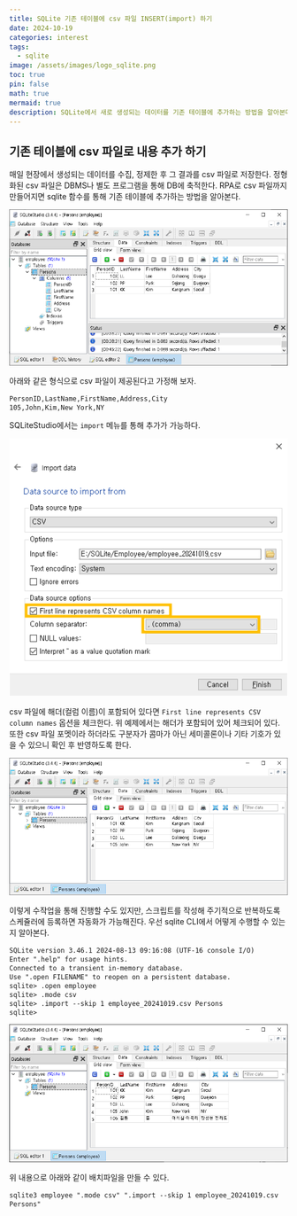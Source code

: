 ```yaml
---
title: SQLite 기존 테이블에 csv 파일 INSERT(import) 하기
date: 2024-10-19
categories: interest
tags:
  - sqlite
image: /assets/images/logo_sqlite.png
toc: true
pin: false
math: true
mermaid: true
description: SQLite에서 새로 생성되는 데이터를 기존 테이블에 추가하는 방법을 알아본다.
---
```


## 기존 테이블에 csv 파일로 내용 추가 하기

매일 현장에서 생성되는 데이터를 수집, 정제한 후 그 결과를 csv 파일로 저장한다.  정형화된 csv 파일은 DBMS나 별도 프로그램을 통해  DB에 축적한다. RPA로 csv 파일까지 만들어지면 sqlite 함수를 통해 기존 테이블에 추가하는 방법을 알아본다.

![](/assets/images/Pasted%20image%2020241019004610.png)

아래와 같은 형식으로 csv 파일이 제공된다고 가정해 보자.

```
PersonID,LastName,FirstName,Address,City
105,John,Kim,New York,NY
```

SQLiteStudio에서는 `import` 메뉴를 통해 추가가 가능하다.

![](/assets/images/Pasted%20image%2020241019152738.png)

csv 파일에 해더(컬럼 이름)이 포함되어 있다면 `First line represents CSV column names` 옵션을 체크한다. 위 예제에서는 해더가 포함되어 있어 체크되어 있다. 또한 csv 파일 포멧이라 하더라도 구분자가 콤마가 아닌 세미콜론이나 기타 기호가 있을 수 있으니 확인 후 반영하도록 한다.

![](/assets/images/Pasted%20image%2020241019154156.png)

이렇게 수작업을 통해 진행할 수도 있지만, 스크립트를 작성해 주기적으로 반복하도록 스케쥴러에 등록하면 자동화가 가능해진다. 우선 sqlite CLI에서 어떻게 수행할 수 있는지 알아본다.

```
SQLite version 3.46.1 2024-08-13 09:16:08 (UTF-16 console I/O)
Enter ".help" for usage hints.
Connected to a transient in-memory database.
Use ".open FILENAME" to reopen on a persistent database.
sqlite> .open employee
sqlite> .mode csv
sqlite> .import --skip 1 employee_20241019.csv Persons
sqlite>
```

![](/assets/images/Pasted%20image%2020241019154116.png)

위 내용으로 아래와 같이 배치파일을 만들 수 있다.

```batch
sqlite3 employee ".mode csv" ".import --skip 1 employee_20241019.csv Persons"
```

